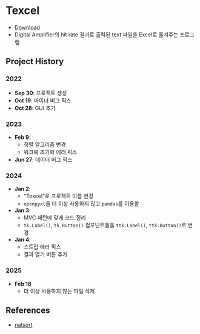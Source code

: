 # Texcel
- [Download](https://drive.google.com/file/d/1ep2cwHkkezHWEKE4QPuuUZP5ylE2utBi/view?usp=sharing)
- Digital Amplifier의 hit rate 결과로 출력된 text 파일을 Excel로 옮겨주는 프로그램
## Project History
### 2022

- **Sep 30**: 프로젝트 생성
- **Oct 19**: 마이너 버그 픽스
- **Oct 28**: GUI 추가

### 2023

- **Feb 9**:
  - 정렬 알고리즘 변경    
  - 워크북 초기화 에러 픽스
- **Jun 27**: 데이터 버그 픽스

### 2024

- **Jan 2**:
  - "Texcel"로 프로젝트 이름 변경
  - `openpyxl`을 더 이상 사용하지 않고 `pandas`를 이용함
- **Jan 3**:
  - MVC 패턴에 맞게 코드 정리
  - `tk.Label()`, `tk.Button()` 컴포넌트들을 `ttk.Label()`, `ttk.Button()`로 변경
- **Jan 4**:
  - 스트립 에러 픽스
  - 결과 열기 버튼 추가

### 2025

- **Feb 18**
  - 더 이상 사용하지 않는 파일 삭제

## References
- [natsort](https://github.com/SethMMorton/natsort)
